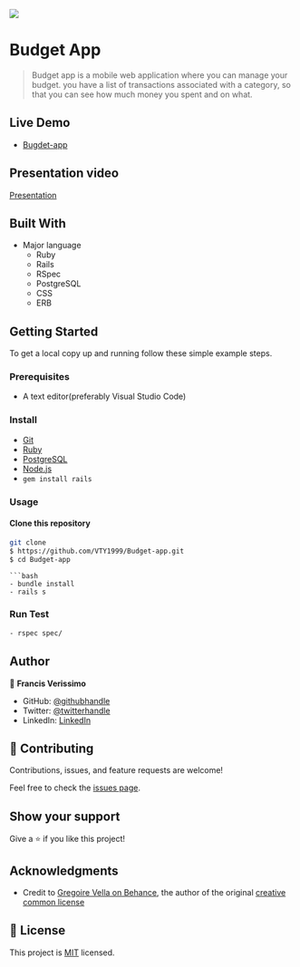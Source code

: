 ![](https://img.shields.io/badge/Microverse-blueviolet)

# Budget App

> Budget app is a mobile web application where you can manage your budget. you have a list of transactions associated with a category, so that you can see how much money you spent and on what.

## Live Demo

- [Bugdet-app](https://arcane-escarpment-57706.herokuapp.com/)

## Presentation video

[Presentation](https://www.loom.com/share/252ded744a094d8d879320a8a3898a63)

## Built With

- Major language
  - Ruby
  - Rails
  - RSpec
  - PostgreSQL
  - CSS
  - ERB

## Getting Started

To get a local copy up and running follow these simple example steps.


### Prerequisites

- A text editor(preferably Visual Studio Code)

### Install

- [Git](https://git-scm.com/downloads)
- [Ruby](https://www.ruby-lang.org/en/downloads/)
- [PostgreSQL](https://www.postgresql.org/download/)
- [Node.js](https://nodejs.org/en/download/)
- `gem install rails`

### Usage

#### Clone this repository

```bash
git clone
$ https://github.com/VTY1999/Budget-app.git
$ cd Budget-app
```
```
```bash
- bundle install
- rails s
```

### Run Test

  ```bash
  - rspec spec/
  ```

## Author

👤 **Francis Verissimo**

- GitHub: [@githubhandle](https://github.com/VTY1999)
- Twitter: [@twitterhandle](https://twitter.com/verissimoty?s=09)
- LinkedIn: [LinkedIn](https://www.linkedin.com/in/francis-o-verissimo/)

## 🤝 Contributing

Contributions, issues, and feature requests are welcome!

Feel free to check the [issues page](https://github.com/netman5/budget-app/issues).

## Show your support

Give a ⭐️ if you like this project!

## Acknowledgments

- Credit to [Gregoire Vella on Behance](https://www.behance.net/gregoirevella), the author of the original [creative common license](https://creativecommons.org/licenses/by-nc/4.0/)

## 📝 License

This project is [MIT](./LICENSE) licensed.
